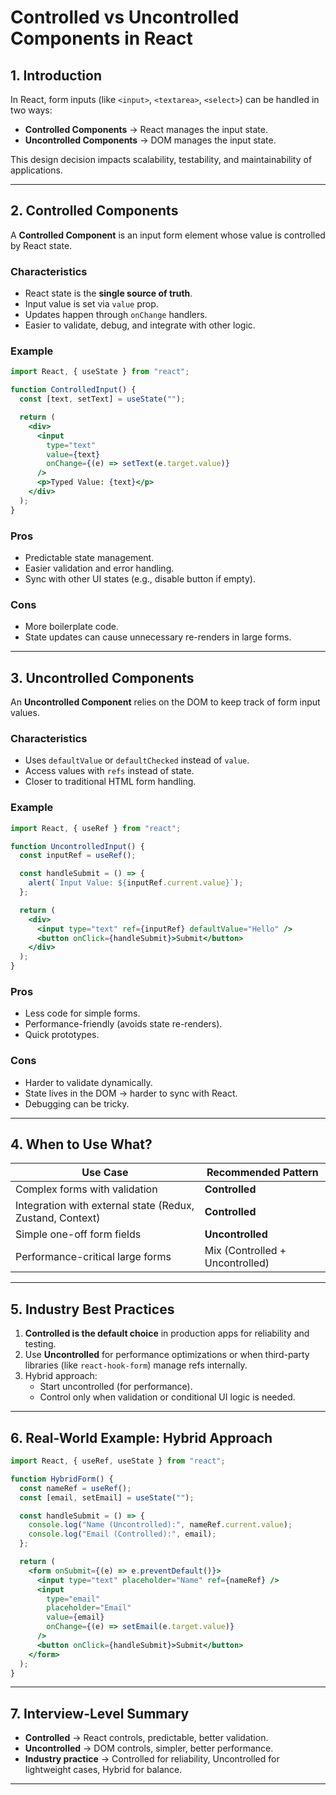 # Controlled vs Uncontrolled Components in React

## 1. Introduction
In React, form inputs (like `<input>`, `<textarea>`, `<select>`) can be handled in two ways:
- **Controlled Components** → React manages the input state.
- **Uncontrolled Components** → DOM manages the input state.

This design decision impacts scalability, testability, and maintainability of applications.

---

## 2. Controlled Components
A **Controlled Component** is an input form element whose value is controlled by React state.

### Characteristics
- React state is the **single source of truth**.
- Input value is set via `value` prop.
- Updates happen through `onChange` handlers.
- Easier to validate, debug, and integrate with other logic.

### Example
```jsx
import React, { useState } from "react";

function ControlledInput() {
  const [text, setText] = useState("");

  return (
    <div>
      <input
        type="text"
        value={text}
        onChange={(e) => setText(e.target.value)}
      />
      <p>Typed Value: {text}</p>
    </div>
  );
}
```

### Pros
- Predictable state management.
- Easier validation and error handling.
- Sync with other UI states (e.g., disable button if empty).

### Cons
- More boilerplate code.
- State updates can cause unnecessary re-renders in large forms.

---

## 3. Uncontrolled Components
An **Uncontrolled Component** relies on the DOM to keep track of form input values.

### Characteristics
- Uses `defaultValue` or `defaultChecked` instead of `value`.
- Access values with `refs` instead of state.
- Closer to traditional HTML form handling.

### Example
```jsx
import React, { useRef } from "react";

function UncontrolledInput() {
  const inputRef = useRef();

  const handleSubmit = () => {
    alert(`Input Value: ${inputRef.current.value}`);
  };

  return (
    <div>
      <input type="text" ref={inputRef} defaultValue="Hello" />
      <button onClick={handleSubmit}>Submit</button>
    </div>
  );
}
```

### Pros
- Less code for simple forms.
- Performance-friendly (avoids state re-renders).
- Quick prototypes.

### Cons
- Harder to validate dynamically.
- State lives in the DOM → harder to sync with React.
- Debugging can be tricky.

---

## 4. When to Use What?

| Use Case                               | Recommended Pattern   |
|----------------------------------------|-----------------------|
| Complex forms with validation           | **Controlled**        |
| Integration with external state (Redux, Zustand, Context) | **Controlled** |
| Simple one-off form fields              | **Uncontrolled**      |
| Performance-critical large forms        | Mix (Controlled + Uncontrolled) |

---

## 5. Industry Best Practices
1. **Controlled is the default choice** in production apps for reliability and testing.
2. Use **Uncontrolled** for performance optimizations or when third-party libraries (like `react-hook-form`) manage refs internally.
3. Hybrid approach:  
   - Start uncontrolled (for performance).  
   - Control only when validation or conditional UI logic is needed.

---

## 6. Real-World Example: Hybrid Approach
```jsx
import React, { useRef, useState } from "react";

function HybridForm() {
  const nameRef = useRef();
  const [email, setEmail] = useState("");

  const handleSubmit = () => {
    console.log("Name (Uncontrolled):", nameRef.current.value);
    console.log("Email (Controlled):", email);
  };

  return (
    <form onSubmit={(e) => e.preventDefault()}>
      <input type="text" placeholder="Name" ref={nameRef} />
      <input
        type="email"
        placeholder="Email"
        value={email}
        onChange={(e) => setEmail(e.target.value)}
      />
      <button onClick={handleSubmit}>Submit</button>
    </form>
  );
}
```

---

## 7. Interview-Level Summary
- **Controlled** → React controls, predictable, better validation.
- **Uncontrolled** → DOM controls, simpler, better performance.
- **Industry practice** → Controlled for reliability, Uncontrolled for lightweight cases, Hybrid for balance.

---
